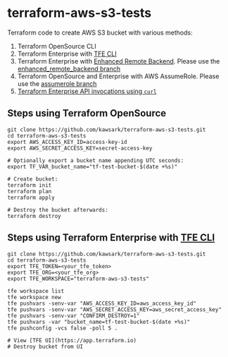 # terraform-aws-s3-tests
Terraform code to create AWS S3 bucket with various methods:
1. Terraform OpenSource CLI
2. Terraform Enterprise with [TFE CLI](https://github.com/hashicorp/tfe-cli)
3. Terraform Enterprise with [Enhanced Remote Backend](https://www.terraform.io/docs/backends/types/remote.html). Please use the [enhanced_remote_backend branch](https://github.com/kawsark/terraform-aws-s3-tests/tree/enhanced_remote_backend)
4. Terraform OpenSource and Enterprise with AWS AssumeRole. Please use the [assumerole branch](https://github.com/kawsark/terraform-aws-s3-tests/tree/assumerole)
5. [Terraform Enterprise API invocations using `curl`](curl.md)

## Steps using Terraform OpenSource
```
git clone https://github.com/kawsark/terraform-aws-s3-tests.git
cd terraform-aws-s3-tests
export AWS_ACCESS_KEY_ID=access-key-id
export AWS_SECRET_ACCESS_KEY=secret-access-key

# Optionally export a bucket name appending UTC seconds:
export TF_VAR_bucket_name="tf-test-bucket-$(date +%s)"

# Create bucket:
terraform init
terraform plan
terraform apply

# Destroy the bucket afterwards:
terraform destroy
```

## Steps using Terraform Enterprise with [TFE CLI](https://github.com/hashicorp/tfe-cli)
```
git clone https://github.com/kawsark/terraform-aws-s3-tests.git
cd terraform-aws-s3-tests
export TFE_TOKEN=<your_tfe_token>
export TFE_ORG=<your_tfe_org>
export TFE_WORKSPACE="terraform-aws-s3-tests"

tfe workspace list
tfe workspace new
tfe pushvars -senv-var "AWS_ACCESS_KEY_ID=aws_access_key_id"
tfe pushvars -senv-var "AWS_SECRET_ACCESS_KEY=aws_secret_access_key"
tfe pushvars -senv-var "CONFIRM_DESTROY=1"
tfe pushvars -var "bucket_name=tf-test-bucket-$(date +%s)"
tfe pushconfig -vcs false -poll 5 .

# View [TFE UI](https://app.terraform.io)
# Destroy bucket from UI
```

